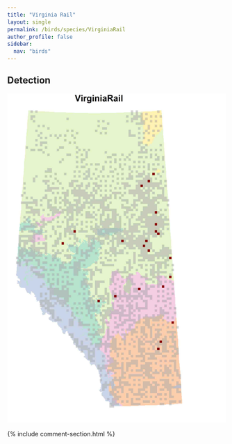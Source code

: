 ```yaml
---
title: "Virginia Rail"
layout: single
permalink: /birds/species/VirginiaRail
author_profile: false
sidebar:
  nav: "birds"
---
```


<h2>Detection</h2>

![](/assets/images/birds/VirginiaRail/det.jpg)

{% include comment-section.html %}
